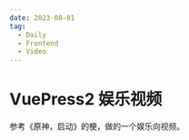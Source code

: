 ```yaml
---
date: 2023-08-01
tag:
  - Daily
  - Frontend
  - Video
---
```


# VuePress2 娱乐视频
参考《原神，启动》的梗，做的一个娱乐向视频。

<BiliBili bvid="BV1r14y167c2" />
